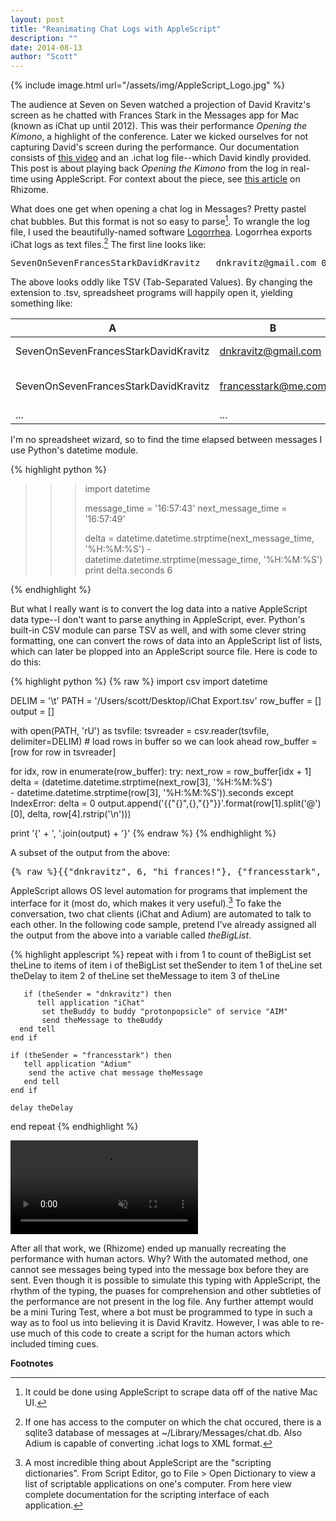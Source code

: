 ```yaml
---
layout: post
title: "Reanimating Chat Logs with AppleScript"
description: ""
date: 2014-08-13
author: "Scott"
---
```


{% include image.html url="/assets/img/AppleScript_Logo.jpg" %} 

The audience at Seven on Seven watched a projection of David Kravitz's screen as he chatted with Frances Stark in the Messages app for Mac (known as iChat up until 2012). This was their performance *Opening the Kimono*, a highlight of the conference. Later we kicked ourselves for not capturing David's screen during the performance. Our documentation consists of [this video](http://vimeo.com/96086719) and an .ichat log file--which David kindly provided. This post is about playing back *Opening the Kimono* from the log in real-time using AppleScript. For context about the piece, see [this article](http://rhizome.org/editorial/2014/jul/29/opening-kimono/) on Rhizome.

<!--more-->

What does one get when opening a chat log in Messages? Pretty pastel chat bubbles. But this format is not so easy to parse[^1]. To wrangle the log file, I used the beautifully-named software [Logorrhea](http://spiny.com/logorrhea/). Logorrhea exports iChat logs as text files.[^2] The first line looks like:

<pre>SevenOnSevenFrancesStarkDavidKravitz	dnkravitz@gmail.com	05/03/2014	16:57:43	hi frances!</pre>

The above looks oddly like TSV (Tab-Separated Values). By changing the extension to .tsv, spreadsheet programs will happily open it, yielding something like:

|A|B|C|D|E|
|-|-|-|-|-|
|SevenOnSevenFrancesStarkDavidKravitz|dnkravitz@gmail.com|05/03/2014|16:57:43|hi frances!|
|SevenOnSevenFrancesStarkDavidKravitz|francesstark@me.com|05/03/2014|16:57:49|well hello David!|
|...|...|...|...|...|

I'm no spreadsheet wizard, so to find the time elapsed between messages I use Python's datetime module.

{% highlight python %}
>>> import datetime
>>>
>>> message_time = '16:57:43'
>>> next_message_time = '16:57:49'
>>>
>>> delta = datetime.datetime.strptime(next_message_time, '%H:%M:%S') - datetime.datetime.strptime(message_time, '%H:%M:%S')
>>> print delta.seconds
6
>>>
{% endhighlight %}

But what I really want is to convert the log data into a native AppleScript data type--I don't want to parse anything in AppleScript, ever. Python's built-in CSV module can parse TSV as well, and with some clever string formatting, one can convert the rows of data into an AppleScript list of lists, which can later be plopped into an AppleScript source file. Here is
code to do this:

{% highlight python %}
{% raw %}
import csv
import datetime


DELIM = '\t'
PATH = '/Users/scott/Desktop/iChat Export.tsv'
row_buffer = []
output = []

with open(PATH, 'rU') as tsvfile:
    tsvreader = csv.reader(tsvfile, delimiter=DELIM)
    # load rows in buffer so we can look ahead
    row_buffer = [row for row in tsvreader] 

for idx, row in enumerate(row_buffer):
    try:
        next_row = row_buffer[idx + 1]
        delta = (datetime.datetime.strptime(next_row[3], '%H:%M:%S')\
                 - datetime.datetime.strptime(row[3], '%H:%M:%S')).seconds
    except IndexError:
        delta = 0
    output.append('{{"{}",{},"{}"}}'.format(row[1].split('@')[0], delta, row[4].rstrip('\n')))

print '{' + ', '.join(output) + '}'
{% endraw %}
{% endhighlight %}

A subset of the output from the above:

<pre>{% raw %}{{"dnkravitz", 6, "hi frances!"}, {"francesstark", 8, "well hello David!"}, {"dnkravitz", 30, "how’s it going?"}, {"francesstark", 9, "I’m feeling more than a little excited about much of what we discussed yesterday"}, {"dnkravitz", 17, "yeah me too"}, {"dnkravitz", 4, "we should start by telling the audience a bit about the start of this whole thing"}, {"dnkravitz", 15, "namely"}, {"dnkravitz", 6, "i had a friend who suggested that we do performance art"}, {"dnkravitz", 6, "well, what he called performance art"}, {"francesstark", 52, "hahahhaha"}}{% endraw %}</pre>

AppleScript allows OS level automation for programs that implement the interface for it (most do, which makes it very useful).[^3] To fake the conversation, two chat clients (iChat and Adium) are automated to talk to each other. In the following code sample, pretend I've already assigned all the output from the above into a variable called *theBigList*.

{% highlight applescript %}
repeat with i from 1 to count of theBigList
       set theLine to items of item i of theBigList
       set theSender to item 1 of theLine
       set theDelay to item 2 of theLine
       set theMessage to item 3 of theLine
       
       if (theSender = "dnkravitz") then
       	  tell application "iChat"
	       set theBuddy to buddy "protonpopsicle" of service "AIM"
	       send theMessage to theBuddy
	  end tell
	end if
					     
	if (theSender = "francesstark") then
	   tell application "Adium"
		send the active chat message theMessage
	   end tell
	end if
	
	delay theDelay
end repeat
{% endhighlight %}

<div class="img-box">
<video muted controls>
  <source src="/assets/video/Kimono-demo.mp4" type="video/mp4">
  Your browser does not support the video tag.
</video>
</div>

After all that work, we (Rhizome) ended up manually recreating the performance with human actors. Why? With the automated method, one cannot see messages being typed into the message box before they are sent. Even though it is possible to simulate this typing with AppleScript, the rhythm of the typing, the puases for comprehension and other subtleties of the performance are not present in the log file. Any further attempt would be a mini Turing Test, where a bot must be programmed to type in such a way as to fool us into believing it is David Kravitz. However, I was able to re-use much of this code to create a script for the human actors which included timing cues.

**Footnotes**

[^1]: It could be done using AppleScript to scrape data off of the native Mac UI.

[^2]: If one has access to the computer on which the chat occured, there is a sqlite3 database of messages at ~/Library/Messages/chat.db. Also Adium is capable of converting .ichat logs to XML format.

[^3]: A most incredible thing about AppleScript are the "scripting dictionaries". From Script Editor, go to  File > Open Dictionary to view a list of scriptable applications on one's computer. From here view complete documentation for the scripting interface of each application. 
